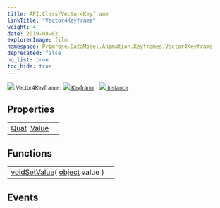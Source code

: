```yaml
---
title: API:Class/Vector4Keyframe
linkTitle: "Vector4Keyframe"
weight: 4
date: 2019-08-02
explorerImage: film
namespace: Primrose.DataModel.Animation.Keyframes.Vector4Keyframe
deprecated: false
no_list: true
toc_hide: true
---
```

<small class="inheritance">
<span class="" href="/docs/api-reference/Class/Vector4Keyframe"><img src="/icons/silk/film.png"/>&nbsp;Vector4Keyframe</span>&nbsp;:&nbsp;<a class="" href="/docs/api-reference/Class/Keyframe"><img src="/icons/silk/film.png"/>&nbsp;Keyframe</a>&nbsp;:&nbsp;<a class="" href="/docs/api-reference/Class/Instance"><img src="/icons/silk/default.png"/>&nbsp;Instance</a></small>
 
## Properties
 
<table class="studiohide">
<tbody>
<tr class="function-row ">
<td style="vertical-align:top;white-space:normal;">
<div>
<a class="type" href="/docs/api-reference/DataType/Quat">Quat</a><span class="method-body" style="text-indent: -2em; padding-left: 0.5em"><a class="name" href="Value">Value</a></span></td>
<td style="vertical-align:top;white-space:normal;">
</td>
</tr>

</tbody>
</table>
 
## Functions
 
<table class="studiohide">
<tbody>
<tr class="function-row ">
<td style="vertical-align:top;white-space:normal;">
<div>
<a class="type" href="/docs/api-reference/System/void">void</a><span class="method-body" style="text-indent: -2em;"><a class="method-name  " href="SetValue">SetValue</a></span><span style="display: inline-block">( <span class="param" style="white-space: nowrap"><a class="type" href="/docs/api-reference/System/object">object</a> value</span> )</span></span></div></td>
<td style="vertical-align:top;white-space:normal;">
</td>
</tr>

</tbody>
</table>
 
## Events
 
<table class="studiohide">
<tbody>
</tbody>
</table>
<b>
</b>
<div class="inheritors">
<ul class="root">
</ul>
</div>
